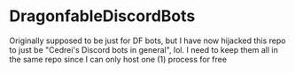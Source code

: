 # DragonfableDiscordBots

Originally supposed to be just for DF bots, but I have now hijacked this repo to just be "Cedrei's Discord bots in general", lol. 
I need to keep them all in the same repo since I can only host one (1) process for free